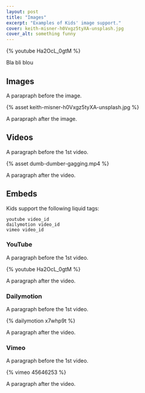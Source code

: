 ```yaml
---
layout: post
title: "Images"
excerpt: "Examples of Kids' image support."
cover: keith-misner-h0Vxgz5tyXA-unsplash.jpg
cover_alt: something funny
---
```


{% youtube Ha2OcL_0gtM %}

Bla bli blou

## Images

A parapraph before the image.

{% asset keith-misner-h0Vxgz5tyXA-unsplash.jpg %}

A parapraph after the image.

## Videos

A paragraph before the 1st video.

{% asset dumb-dumber-gagging.mp4 %}

A paragraph after the video.

## Embeds

Kids support the following liquid tags:

```
youtube video_id
dailymotion video_id
vimeo video_id
```

### YouTube

A paragraph before the 1st video.

{% youtube Ha2OcL_0gtM %}

A paragraph after the video.

### Dailymotion

A paragraph before the 1st video.

{% dailymotion x7whp9t %}

A paragraph after the video.

### Vimeo

A paragraph before the 1st video.

{% vimeo 45646253 %}

A paragraph after the video.
